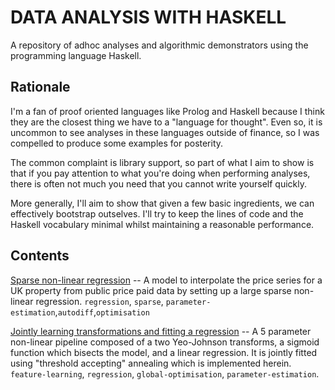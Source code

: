 # DATA ANALYSIS WITH HASKELL

A repository of adhoc analyses and algorithmic
demonstrators using the programming language Haskell.


## Rationale

I'm a fan of proof oriented languages like Prolog and
Haskell because I think they are the closest thing 
we have to a "language for thought". Even so, it is
uncommon to see analyses in these languages outside
of finance, so I was compelled to produce some examples
for posterity.

The common complaint is library support, so part of
what I aim to show is that if you pay attention to what
you're doing when performing analyses, there is often
not much you need that you cannot write yourself quickly.

More generally, I'll aim to show that given a few basic
ingredients, we can effectively bootstrap outselves.
I'll try to keep the lines of code and the Haskell
vocabulary minimal whilst maintaining a reasonable
performance.


## Contents

[Sparse non-linear regression](uk-property/) -- A model
to interpolate the price series for a UK property from
public price paid data by setting up a large sparse
non-linear regression. `regression`, `sparse`, 
`parameter-estimation`,`autodiff`,`optimisation`

[Jointly learning transformations and fitting a regression](joint-regression/)
-- A 5 parameter non-linear pipeline composed of a two
Yeo-Johnson transforms, a sigmoid function which bisects
the model, and a linear regression. It is jointly fitted
using "threshold accepting" annealing which is implemented
herein. `feature-learning`, `regression`,
`global-optimisation`, `parameter-estimation`.
